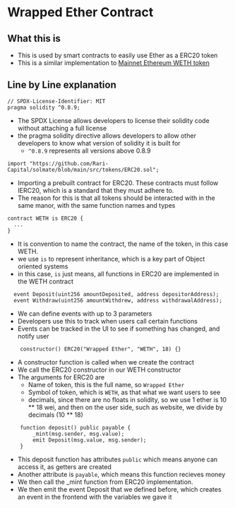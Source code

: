 # Wrapped Ether Contract

## What this is
- This is used by smart contracts to easily use Ether as a ERC20 token
- This is a similar implementation to [Mainnet Ethereum WETH token](https://etherscan.io/address/0xc02aaa39b223fe8d0a0e5c4f27ead9083c756cc2#code)

## Line by Line explanation

```solidity
// SPDX-License-Identifier: MIT
pragma solidity ^0.8.9;
```

- The SPDX License allows developers to license their solidity code without attaching a full license
- the pragma solidity directive allows developers to allow other developers to know what version of solidity it is built for
  - `^0.8.9` represents all versions above 0.8.9

```solidity
import "https://github.com/Rari-Capital/solmate/blob/main/src/tokens/ERC20.sol";
```

- Importing a prebuilt contract for ERC20. These contracts must follow IERC20, which is a standard that they must adhere to.
- The reason for this is that all tokens should be interacted with in the same manor, with the same function names and types

```solidity
contract WETH is ERC20 {
  ...
}
```

- It is convention to name the contract, the name of the token, in this case WETH.
- we use `is` to represent inheritance, which is a key part of Object oriented systems
- in this case, `is` just means, all functions in ERC20 are implemented in the WETH contract

```solidity
  event Deposit(uint256 amountDeposited, address depositorAddress);
  event Withdraw(uint256 amountWithdrew, address withdrawalAddress);
```    

- We can define events with up to 3 parameters
- Developers use this to track when users call certain functions
- Events can be tracked in the UI to see if something has changed, and notify user

```solidity
    constructor() ERC20("Wrapped Ether", "WETH", 18) {}
```

- A constructor function is called when we create the contract
- We call the ERC20 constructor in our WETH constructor
- The arguments for ERC20 are
  - Name of token, this is the full name, so `Wrapped Ether`
  - Symbol of token, which is `WETH`, as that what we want users to see
  - decimals, since there are no floats in solidity, so we use 1 ether is 10 ** 18 wei, and then on the user side, such as website, we divide by decimals (10 ** 18)

```solidity
    function deposit() public payable {
        _mint(msg.sender, msg.value);
        emit Deposit(msg.value, msg.sender);
    }
 ```
 
 - This deposit function has attributes `public` which means anyone can access it, as getters are created
 - Another attribute is `payable`, which means this function recieves money
 - We then call the \_mint function from ERC20 implementation.
 - We then emit the event Deposit that we defined before, which creates an event in the frontend with the variables we gave it

```solidity
  
